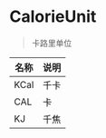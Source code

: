 # CalorieUnit

> 卡路里单位

| 名称        | 说明  |
|-----------|-----|
| KCal      | 千卡  |
| CAL       | 卡   |
| KJ        | 千焦  |